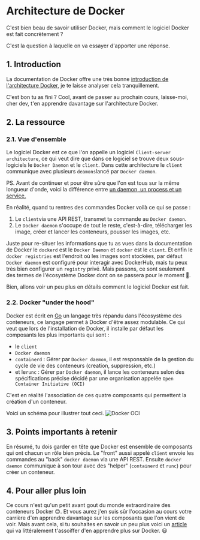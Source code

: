 # Architecture de Docker
C'est bien beau de savoir utiliser Docker, mais comment le logiciel Docker est fait concrètement ?

C'est la question à laquelle on va essayer d'apporter une réponse.

## 1. Introduction
La documentation de Docker offre une très bonne [introduction de l'architecture Docker](https://docs.docker.com/get-started/overview/#docker-architecture), 
je te laisse analyser cela tranquillement.

C'est bon tu as fini ? Cool, avant de passer au prochain cours,
laisse-moi, cher dev, t'en apprendre davantage sur l'architecture Docker.

## 2. La ressource
### 2.1. Vue d'ensemble
Le logiciel Docker est ce que l'on appelle un logiciel `Client-server architecture`,
ce qui veut dire que dans ce logiciel se trouve deux sous-logiciels le `Docker Daemon`
et le `client`. Dans cette architecture le `client` communique avec plusieurs `deamons`lancé par `Docker daemon`.

PS. Avant de continuer et pour être sûre que l'on est tous sur la même longueur d'onde,
voici la différence entre [un daemon, un process et un service.](https://help.interfaceware.com/v6/differences-between-processes-daemons-and-services)

En réalité, quand tu rentres des commandes Docker voilà ce qui se passe :
1. Le `client`via une API REST, transmet ta commande au `Docker daemon`. 
2. Le `Docker daemon` s'occupe de tout le reste, c'est-à-dire, télécharger les image, créer et lancer les conteneurs, pousser les images, etc. 

Juste pour re-situer les informations que tu as vues dans la documentation de Docker le `dockerd` est le `Docker Daemon` et `docker` est le `client`.
Et enfin le `docker registries` est l'endroit où les images sont stockées, par défaut `Docker daemon` est configuré pour interagir avec DockerHub, 
mais tu peux très bien configurer un `registry` privé. 
Mais passons, ce sont seulement des termes de l'écosystème Docker dont on se passera pour le moment 🙂.

Bien, allons voir un peu plus en détails comment le logiciel Docker est fait.


### 2.2. Docker "under the hood"
Docker est écrit en [Go](https://go.dev/) un langage très répandu dans l'écosystème des conteneurs, 
ce langage permet à Docker d'être assez modulable. 
Ce qui veut que lors de l'installation de Docker, 
il installe par défaut les composants les plus importants qui sont :
- le `client` 
- `Docker daemon`
- `containerd` : Gérer par `Docker daemon`, il est responsable de la gestion du cycle de vie des conteneurs (creation, suppression, etc.)
- et le`runc` : Gérer par `Docker daemon`, il lance les conteneurs selon des spécifications précise décidé par une organisation appelée `Open Container Initiative (OCI)` 

C'est en réalité l'association de ces quatre composants qui permettent la création d'un conteneur.

Voici un schéma pour illustrer tout ceci.
![Docker OCI](https://i.imgur.com/sVGevuD.png)


## 3. Points importants à retenir
En résumé, tu dois garder en tête que Docker est ensemble de composants qui ont chacun un rôle bien précis.
Le "front" aussi appelé `client` envoie les commandes au "back" `docker daemon` via une API REST. 
Ensuite `docker daemon` communique à son tour avec des "helper" (`containerd` et `runc`) pour créer un conteneur.

## 4. Pour aller plus loin
Ce cours n'est qu'un petit avant gout du monde extraordinaire des conteneurs Docker 😍.
Et vous aurez j'en suis sûr l'occasion au cours votre carrière d'en apprendre davantage sur les composants que l'on vient de voir.
Mais avant cela, si tu souhaites en savoir un peu plus voici 
un [article](https://www.grottedubarbu.fr/container-runtimes-c-est-quoi/) qui va littéralement t'assoiffer d'en apprendre plus sur Docker. :smiley:
